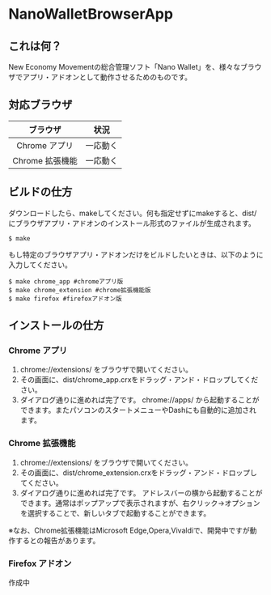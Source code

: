 # NanoWalletBrowserApp

## これは何？
New Economy Movementの総合管理ソフト「Nano Wallet」を、様々なブラウザでアプリ・アドオンとして動作させるためのものです。
## 対応ブラウザ
|ブラウザ        |状況   |
|:-------------:|:-----:|
|Chrome アプリ   |一応動く|
|Chrome 拡張機能|一応動く|
## ビルドの仕方
ダウンロードしたら、makeしてください。何も指定せずにmakeすると、dist/にブラウザアプリ・アドオンのインストール形式のファイルが生成されます。

```
$ make
```

もし特定のブラウザアプリ・アドオンだけをビルドしたいときは、以下のように入力してください。
```
$ make chrome_app #chromeアプリ版
$ make chrome_extension #chrome拡張機能版
$ make firefox #firefoxアドオン版
```
## インストールの仕方
### Chrome アプリ
1. chrome://extensions/ をブラウザで開いてください。
2. その画面に、dist/chrome_app.crxをドラッグ・アンド・ドロップしてください。
3. ダイアログ通りに進めれば完了です。 chrome://apps/ から起動することができます。またパソコンのスタートメニューやDashにも自動的に追加されます。

### Chrome 拡張機能
1. chrome://extensions/ をブラウザで開いてください。
2. その画面に、dist/chrome_extension.crxをドラッグ・アンド・ドロップしてください。
3. ダイアログ通りに進めれば完了です。 アドレスバーの横から起動することができます。通常はポップアップで表示されますが、右クリック->オプションを選択することで、新しいタブで起動することができます。

※なお、Chrome拡張機能はMicrosoft Edge,Opera,Vivaldiで、開発中ですが動作するとの報告があります。
### Firefox アドオン
作成中

